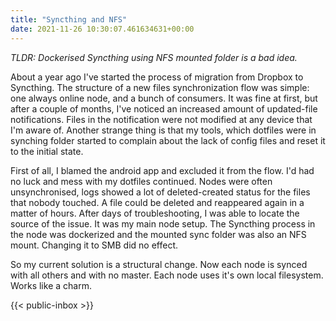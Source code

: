 ```yaml
---
title: "Syncthing and NFS"
date: 2021-11-26 10:30:07.461634631+00:00
---
```

 *TLDR: Dockerised Syncthing using NFS mounted folder is a bad idea.*

<!--more-->

About a year ago I've started the process of migration from Dropbox to Syncthing. The structure of a new files synchronization flow was simple: one always online node, and a bunch of consumers.  It was fine at first, but after a couple of months, I've noticed an increased amount of updated-file notifications. Files in the notification were not modified at any device that I'm aware of. Another strange thing is that my tools, which dotfiles were in synching folder started to complain about the lack of config files and reset it to the initial state.
 
First of all, I blamed the android app and excluded it from the flow. I'd had no luck and mess with my dotfiles continued. Nodes were often unsynchronised, logs showed a lot of deleted-created status for the files that nobody touched. A file could be deleted and reappeared again in a matter of hours.
After days of troubleshooting, I was able to locate the source of the issue. It was my main node setup. The Syncthing process in the node was dockerized and the mounted sync folder was also an NFS mount. Changing it to SMB did no effect.

So my current solution is a structural change. Now each node is synced with all others and with no master. Each node uses it's own local filesystem. Works like a charm. 

 {{< public-inbox \>}}